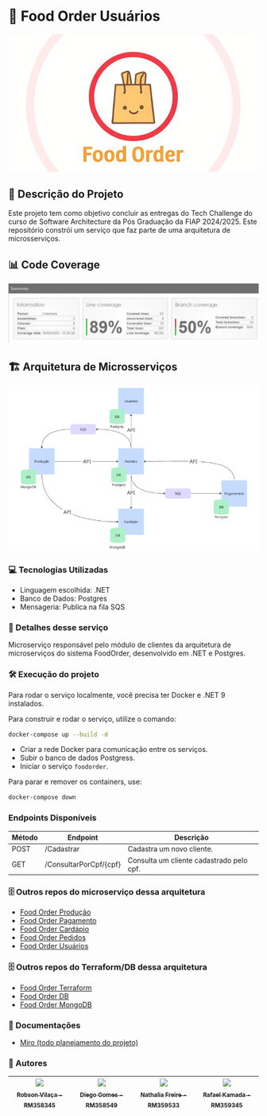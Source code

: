 # :hamburger: Food Order Usuários
![FoodOrder](foodorder.png?raw=true "FoodOrder")

## :pencil: Descrição do Projeto
<p align="left">Este projeto tem como objetivo concluir as  entregas do Tech Challenge do curso de Software Architecture da Pós Graduação da FIAP 2024/2025.
Este repositório constrói um serviço que faz parte de uma arquitetura de microsserviços.</p>

## 📊 Code Coverage
![Coverage](./Readme/coverage.png?raw=true "Arquitetura")

## 🏗️ Arquitetura de Microsserviços
![Arquitetura](arquitetura.png?raw=true "Arquitetura")

### :computer: Tecnologias Utilizadas
- Linguagem escolhida: .NET
- Banco de Dados: Postgres
- Mensageria: Publica na fila SQS

### :hammer: Detalhes desse serviço
Microserviço responsável pelo módulo de clientes da arquitetura de microserviços do sistema FoodOrder, desenvolvido em .NET e Postgres.

### :hammer_and_wrench: Execução do projeto
Para rodar o serviço localmente, você precisa ter Docker e .NET 9 instalados.

Para construir e rodar o serviço, utilize o comando:

```bash
docker-compose up --build -d
```

* Criar a rede Docker para comunicação entre os serviços.
* Subir o banco de dados Postgress.
* Iniciar o serviço `foodorder`.

Para parar e remover os containers, use:

```bash
docker-compose down
```

### Endpoints Disponíveis

| Método | Endpoint                                | Descrição                                     |
| ------ | --------------------------------------- | --------------------------------------------- |
| POST   | /Cadastrar                              | Cadastra um novo cliente.                     |
| GET    | /ConsultarPorCpf/{cpf}                  | Consulta um cliente cadastrado pelo cpf.      |

### 🗄️ Outros repos do microserviço dessa arquitetura
- [Food Order Produção](https://github.com/diegogl12/food-order-producao)
- [Food Order Pagamento](https://github.com/diegogl12/food-order-pagamento)
- [Food Order Cardápio](https://github.com/RafaelKamada/foodorder-cardapio)
- [Food Order Pedidos](https://github.com/vilacalima/food-order-pedidos)
- [Food Order Usuários](https://github.com/RafaelKamada/FoodOrder)


### 🗄️ Outros repos do Terraform/DB dessa arquitetura
- [Food Order Terraform](https://github.com/RafaelKamada/food-order-terraform-infra)
- [Food Order DB](https://github.com/nathaliaifurita/food-order-terraform-db)
- [Food Order MongoDB](https://github.com/RafaelKamada/food-order-terraform-mongodb)


### :page_with_curl: Documentações
- [Miro (todo planejamento do projeto)](https://miro.com/app/board/uXjVKhyEAME=/)


### :busts_in_silhouette: Autores
| [<img loading="lazy" src="https://avatars.githubusercontent.com/u/96452759?v=4" width=115><br><sub>Robson Vilaça - RM358345</sub>](https://github.com/vilacalima) |  [<img loading="lazy" src="https://avatars.githubusercontent.com/u/16946021?v=4" width=115><br><sub>Diego Gomes - RM358549</sub>](https://github.com/diegogl12) |  [<img loading="lazy" src="https://avatars.githubusercontent.com/u/8690168?v=4" width=115><br><sub>Nathalia Freire - RM359533</sub>](https://github.com/nathaliaifurita) |  [<img loading="lazy" src="https://avatars.githubusercontent.com/u/43392619?v=4" width=115><br><sub>Rafael Kamada - RM359345</sub>](https://github.com/RafaelKamada) |
| :---: | :---: | :---: | :---: |
